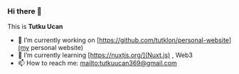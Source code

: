 ### Hi there 👋

This is **Tutku Ucan**
- 🔭 I’m currently working on [https://github.com/tutklon/personal-website](my personal website)
- 🌱 I’m currently learning [https://nuxtjs.org/](Nuxt.js) , Web3
- 📫 How to reach me: [mailto:tutkuucan369@gmail.com](tutkuucan369@gmail.com)
